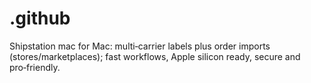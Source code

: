 # .github
Shipstation mac for Mac: multi‑carrier labels plus order imports (stores/marketplaces); fast workflows, Apple silicon ready, secure and pro‑friendly.
